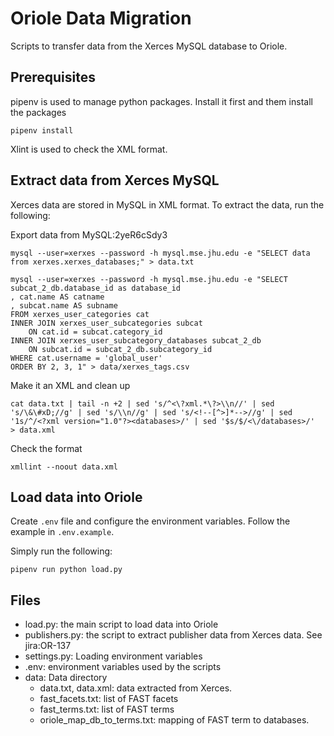 # Oriole Data Migration

Scripts to transfer data from the Xerces MySQL database to Oriole.

## Prerequisites

pipenv is used to manage python packages. Install it first and them install the packages

```
pipenv install
```

Xlint is used to check the XML format. 

## Extract data from Xerces MySQL

Xerces data are stored in MySQL in XML format. To extract the data, run the following:

Export data from MySQL:2yeR6cSdy3

```
mysql --user=xerxes --password -h mysql.mse.jhu.edu -e "SELECT data from xerxes.xerxes_databases;" > data.txt
```

```
mysql --user=xerxes --password -h mysql.mse.jhu.edu -e "SELECT subcat_2_db.database_id as database_id
, cat.name AS catname
, subcat.name AS subname
FROM xerxes_user_categories cat
INNER JOIN xerxes_user_subcategories subcat 
    ON cat.id = subcat.category_id
INNER JOIN xerxes_user_subcategory_databases subcat_2_db
    ON subcat.id = subcat_2_db.subcategory_id
WHERE cat.username = 'global_user'
ORDER BY 2, 3, 1" > data/xerxes_tags.csv
```

Make it an XML and clean up
```
cat data.txt | tail -n +2 | sed 's/^<\?xml.*\?>\\n//' | sed 's/\&\#xD;//g' | sed 's/\\n//g' | sed 's/<!--[^>]*-->//g' | sed '1s/^/<?xml version="1.0"?><databases>/' | sed '$s/$/<\/databases>/'  > data.xml
```

Check the format
```
xmllint --noout data.xml
```
## Load data into Oriole

Create `.env` file and configure the environment variables. Follow the example in `.env.example`.

Simply run the following:

```
pipenv run python load.py
```

## Files

- load.py: the main script to load data into Oriole
- publishers.py: the script to extract publisher data from Xerces data. See jira:OR-137
- settings.py: Loading environment variables
- .env: environment variables used by the scripts
- data: Data directory
  - data.txt, data.xml: data extracted from Xerces.
  - fast_facets.txt: list of FAST facets
  - fast_terms.txt: list of FAST terms
  - oriole_map_db_to_terms.txt: mapping of FAST term to databases.
